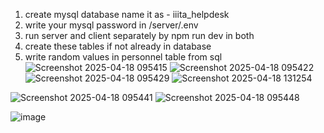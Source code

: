 1. create mysql database name it as - iiita_helpdesk
2. write your mysql password in /server/.env 
3. run server and client separately by npm run dev in both
4. create these tables if not already in database
5. write random values in personnel table from sql
![Screenshot 2025-04-18 095415](https://github.com/user-attachments/assets/50ea5c13-6a1e-4b96-a3ff-020e4eb772e2)
![Screenshot 2025-04-18 095422](https://github.com/user-attachments/assets/e43386e6-4250-4687-8509-0cd4c751d9a1)
![Screenshot 2025-04-18 095429](https://github.com/user-attachments/assets/abe7a977-a549-4b78-b9ee-2d9b086b5867)
![Screenshot 2025-04-18 131254](https://github.com/user-attachments/assets/63f62589-56dd-4b9a-a5d0-279dd3c49e49)

![Screenshot 2025-04-18 095441](https://github.com/user-attachments/assets/ddb99d38-ef8e-422e-b29f-638358a2989d)
![Screenshot 2025-04-18 095448](https://github.com/user-attachments/assets/02b39f05-434f-49ac-a276-74919784eedd)

![image](https://github.com/user-attachments/assets/644da5f2-f6e8-47e8-a838-8e1eed050605)
